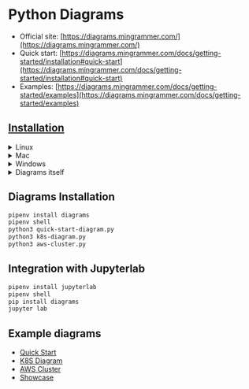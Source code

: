 # Python Diagrams
* Official site: [https://diagrams.mingrammer.com/](https://diagrams.mingrammer.com/)
* Quick start: [https://diagrams.mingrammer.com/docs/getting-started/installation#quick-start](https://diagrams.mingrammer.com/docs/getting-started/installation#quick-start)
* Examples: [https://diagrams.mingrammer.com/docs/getting-started/examples](https://diagrams.mingrammer.com/docs/getting-started/examples)
## [Installation](https://diagrams.mingrammer.com/docs/getting-started/installation)
<details>
<summary>Linux</summary>

```bash
#> Linux
sudo apt-get install -y graphviz
```

</details>

<details>
<summary>Mac</summary>

```bash
#> Mac
brew install graphviz
```

</details>

<details>
<summary>Windows</summary>

```bash
#> Windows
choco install python3
choco install graphviz
```

</details>

<details>
<summary>Diagrams itself</summary>

```bash
# Tool
#> using pip (pip3)
#pip install diagrams
#> using poetry
#poetry add diagrams
#> using pipenv
pipenv install diagrams
pipenv shell
```
</details>

## Diagrams Installation
```bash
pipenv install diagrams
pipenv shell
python3 quick-start-diagram.py
python3 k8s-diagram.py
python3 aws-cluster.py
```
## Integration with Jupyterlab
```bash
pipenv install jupyterlab
pipenv shell
pip install diagrams
jupyter lab
```

## Example diagrams
* [Quick Start](quick-start-diagram.py)
* [K8S Diagram](k8s-diagram.py)
* [AWS Cluster](aws-cluster.py)
* [Showcase](many-options.py)
